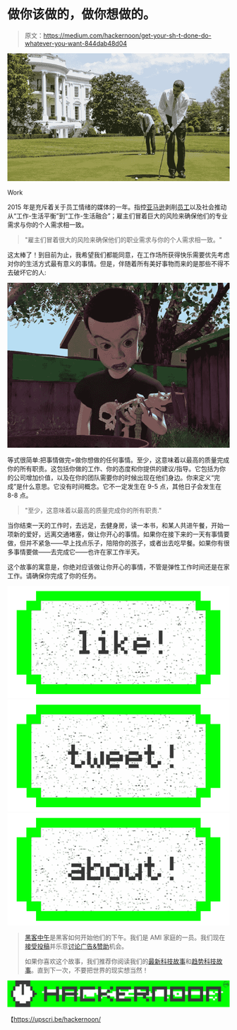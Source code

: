 # 做你该做的，做你想做的。

> 原文：<https://medium.com/hackernoon/get-your-sh-t-done-do-whatever-you-want-844dab48d04>

![](img/3d4bdea08dbf51b9f9e3dd6fdf71e763.png)

Work

2015 年是充斥着关于员工情绪的媒体的一年。指控[亚马逊](https://hackernoon.com/tagged/amazon)剥削[员工](https://www.wsws.org/en/articles/2015/08/20/amaz-a08.html)以及社会推动从“工作-生活平衡”到“工作-生活融合”；雇主们冒着巨大的风险来确保他们的专业需求与你的个人需求相一致。

> "雇主们冒着很大的风险来确保他们的职业需求与你的个人需求相一致。"

这太棒了！到目前为止，我希望我们都能同意，在工作场所获得快乐需要优先考虑对你的生活方式最有意义的事情。但是，伴随着所有美好事物而来的是那些不得不去破坏它的人:

![](img/e81066c755c4c2f455838fd67aa9416a.png)

等式很简单:把事情做完=做你想做的任何事情。至少，这意味着以最高的质量完成你的所有职责。这包括你做的工作、你的态度和你提供的建议/指导。它包括为你的公司增加价值，以及在你的团队需要你的时候出现在他们身边。你来定义“完成”是什么意思。它没有时间概念。它不一定发生在 9-5 点，其他日子会发生在 8-8 点。

> "至少，这意味着以最高的质量完成你的所有职责."

当你结束一天的工作时，去远足，去健身房，读一本书，和某人共进午餐，开始一项新的爱好，远离交通堵塞，做让你开心的事情。如果你在接下来的一天有事情要做，但并不紧急——早上找点乐子，陪陪你的孩子，或者出去吃早餐。如果你有很多事情要做——去完成它——也许在家工作半天。

这个故事的寓意是，你绝对应该做让你开心的事情，不管是弹性工作时间还是在家工作。请确保你完成了你的任务。

[![](img/50ef4044ecd4e250b5d50f368b775d38.png)](http://bit.ly/HackernoonFB)[![](img/979d9a46439d5aebbdcdca574e21dc81.png)](https://goo.gl/k7XYbx)[![](img/2930ba6bd2c12218fdbbf7e02c8746ff.png)](https://goo.gl/4ofytp)

> [黑客中午](http://bit.ly/Hackernoon)是黑客如何开始他们的下午。我们是 AMI 家庭的一员。我们现在[接受投稿](http://bit.ly/hackernoonsubmission)并乐意[讨论广告&赞助](mailto:partners@amipublications.com)机会。
> 
> 如果你喜欢这个故事，我们推荐你阅读我们的[最新科技故事](http://bit.ly/hackernoonlatestt)和[趋势科技故事](https://hackernoon.com/trending)。直到下一次，不要把世界的现实想当然！

[![](img/be0ca55ba73a573dce11effb2ee80d56.png)](https://goo.gl/Ahtev1)

【https://upscri.be/hackernoon/ 
